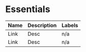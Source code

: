 # Essentials

| Name  | Description | Labels |
| ------------- | ------------- | ------------ |
| Link  | Desc  | n/a |
| Link  | Desc  | n/a |
